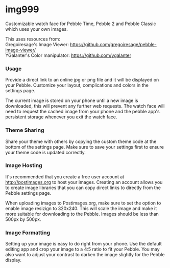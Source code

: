 # img999
Customizable watch face for Pebble Time, Pebble 2 and Pebble Classic which uses your own images.

This uses resources from:  
Gregoiresage's Image Viewer: https://github.com/gregoiresage/pebble-image-viewer/  
YGalanter's Color manipulator: https://github.com/ygalanter

### Usage
Provide a direct link to an online jpg or png file and it will be displayed on your Pebble. Customize your layout, complications and colors in the settings page.

The current image is stored on your phone until a new image is downloaded, this will prevent any further web requests. The watch face will need to request the cached image from your phone and the pebble app's persistent storage whenever you exit the watch face.

### Theme Sharing
Share your theme with others by copying the custom theme code at the bottom of the settings page. Make sure to save your settings first to ensure your theme code is updated correctly.

### Image Hosting
It's recommended that you create a free user account at http://postimages.org to host your images. Creating an account allows you to create image libraries that you can copy direct links to directly from the Pebble settings page.

When uploading images to Postimages.org, make sure to set the option to enable image resizign to 320x240. This will scale the image and make it more suitable for downloading to the Pebble. Images should be less than 500px by 500px.

### Image Formatting
Setting up your image is easy to do right from your phone. Use the default editing app and crop your image to a 4:5 ratio to fit your Pebble. You may also want to adjust your contrast to darken the image slightly for the Pebble display.

